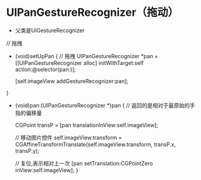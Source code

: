 # UIPanGestureRecognizer（拖动）
- 父类是UIGestureRecognizer


// 拖拽
- (void)setUpPan
{
    // 拖拽
    UIPanGestureRecognizer *pan = [[UIPanGestureRecognizer alloc] initWithTarget:self action:@selector(pan:)];

    [self.imageView addGestureRecognizer:pan];

}

- (void)pan:(UIPanGestureRecognizer *)pan
{
    // 返回的是相对于最原始的手指的偏移量

    CGPoint transP = [pan translationInView:self.imageView];

    // 移动图片控件
    self.imageView.transform = CGAffineTransformTranslate(self.imageView.transform, transP.x, transP.y);

    // 复位,表示相对上一次
    [pan setTranslation:CGPointZero inView:self.imageView];
}
